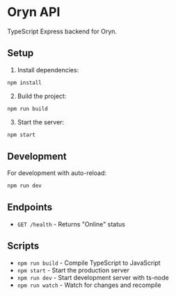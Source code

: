 # Oryn API

TypeScript Express backend for Oryn.

## Setup

1. Install dependencies:
```bash
npm install
```

2. Build the project:
```bash
npm run build
```

3. Start the server:
```bash
npm start
```

## Development

For development with auto-reload:
```bash
npm run dev
```

## Endpoints

- `GET /health` - Returns "Online" status

## Scripts

- `npm run build` - Compile TypeScript to JavaScript
- `npm start` - Start the production server
- `npm run dev` - Start development server with ts-node
- `npm run watch` - Watch for changes and recompile
